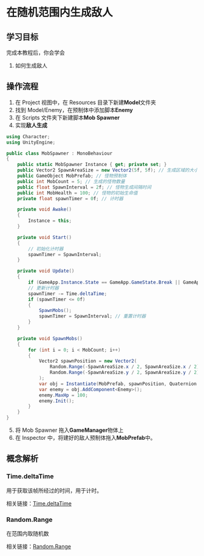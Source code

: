 # 在随机范围内生成敌人

## 学习目标

完成本教程后，你会学会

1. 如何生成敌人

## 操作流程

1. 在 Project 视图中，在 Resources 目录下新建**Model**文件夹
2. 找到 Model/Enemy，在预制体中添加脚本**Enemy**
3. 在 Scripts 文件夹下新建脚本**Mob Spawner**
4. 实现**敌人生成**

```csharp
using Character;
using UnityEngine;

public class MobSpawner : MonoBehaviour
{
    public static MobSpawner Instance { get; private set; }
    public Vector2 SpawnAreaSize = new Vector2(5f, 5f); // 生成区域的大小
    public GameObject MobPrefab; // 怪物预制体
    public int MobCount = 5; // 生成的怪物数量
    public float SpawnInterval = 2f; // 怪物生成间隔时间
    public int MobHealth = 100; // 怪物的初始生命值
    private float spawnTimer = 0f; // 计时器

    private void Awake()
    {
        Instance = this;
    }

    private void Start()
    {
        // 初始化计时器
        spawnTimer = SpawnInterval;
    }

    private void Update()
    {
        if (GameApp.Instance.State == GameApp.GameState.Break || GameApp.Instance.State == GameApp.GameState.Dead) return;
        // 更新计时器
        spawnTimer -= Time.deltaTime;
        if (spawnTimer <= 0f)
        {
            SpawnMobs();
            spawnTimer = SpawnInterval; // 重置计时器
        }
    }

    private void SpawnMobs()
    {
        for (int i = 0; i < MobCount; i++)
        {
            Vector2 spawnPosition = new Vector2(
                Random.Range(-SpawnAreaSize.x / 2, SpawnAreaSize.x / 2),
                Random.Range(-SpawnAreaSize.y / 2, SpawnAreaSize.y / 2)
            );
            var obj = Instantiate(MobPrefab, spawnPosition, Quaternion.identity);
            var enemy = obj.AddComponent<Enemy>();
            enemy.MaxHp = 100;
            enemy.Init();
        }
    }
}
```

5. 将 Mob Spawner 拖入**GameManager**物体上
6. 在 Inspector 中，将建好的敌人预制体拖入**MobPrefab**中。

## 概念解析

### Time.deltaTime

用于获取该帧所经过的时间，用于计时。

相关链接：[Time.deltaTime](https://docs.unity.cn/cn/2019.4/ScriptReference/Time-deltaTime.html)

### Random.Range

在范围内取随机数

相关链接：[Random.Range](https://docs.unity.cn/cn/2019.4/ScriptReference/Random.Range.html)
